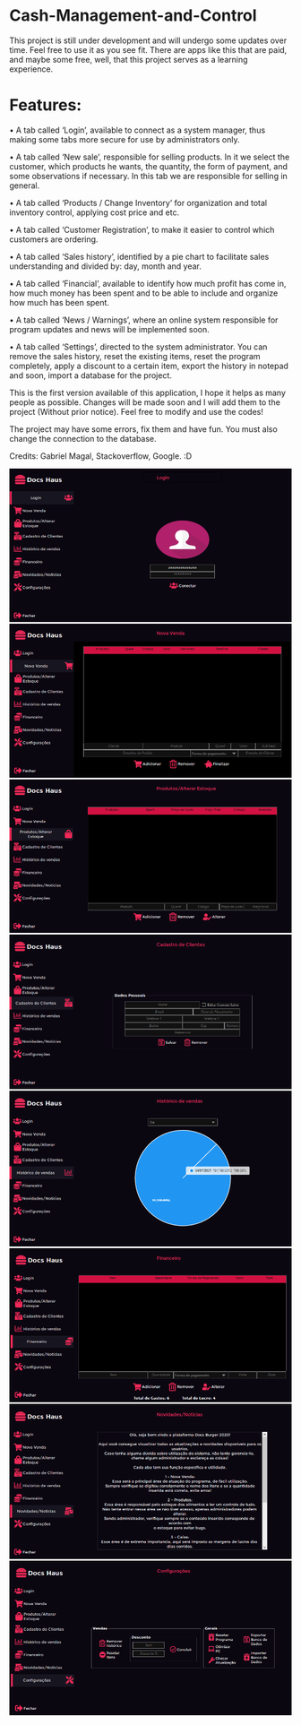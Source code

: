 # Cash-Management-and-Control

This project is still under development and will undergo some updates over time.
Feel free to use it as you see fit.
There are apps like this that are paid, and maybe some free, well, that this project serves as a learning experience.

# Features:
• A tab called ‘Login’, available to connect as a system manager, thus making some tabs more secure for use by administrators only.

• A tab called ‘New sale’, responsible for selling products. In it we select the customer, which products he wants, the quantity, the form of payment, and some observations if necessary. In this tab we are responsible for selling in general.

• A tab called ‘Products / Change Inventory’ for organization and total inventory control, applying cost price and etc.

• A tab called ‘Customer Registration’, to make it easier to control which customers are ordering.

• A tab called ‘Sales history’, identified by a pie chart to facilitate sales understanding and divided by: day, month and year.

• A tab called ‘Financial’, available to identify how much profit has come in, how much money has been spent and to be able to include and organize how much has been spent.

• A tab called ‘News / Warnings’, where an online system responsible for program updates and news will be implemented soon.

• A tab called ‘Settings’, directed to the system administrator. You can remove the sales history, reset the existing items, reset the program completely, apply a discount to a certain item, export the history in notepad and soon, import a database for the project.

This is the first version available of this application, I hope it helps as many people as possible.
Changes will be made soon and I will add them to the project (Without prior notice).
Feel free to modify and use the codes!

The project may have some errors, fix them and have fun.
You must also change the connection to the database.

Credits: Gabriel Magal, Stackoverflow, Google. :D

![1](https://github.com/gabrielmagal/Cash-Management-and-Control/blob/main/Screenshot_1.png)
![2](https://github.com/gabrielmagal/Cash-Management-and-Control/blob/main/Screenshot_2.png)
![3](https://github.com/gabrielmagal/Cash-Management-and-Control/blob/main/Screenshot_3.png)
![4](https://github.com/gabrielmagal/Cash-Management-and-Control/blob/main/Screenshot_4.png)
![5](https://github.com/gabrielmagal/Cash-Management-and-Control/blob/main/Screenshot_5.png)
![6](https://github.com/gabrielmagal/Cash-Management-and-Control/blob/main/Screenshot_6.png)
![7](https://github.com/gabrielmagal/Cash-Management-and-Control/blob/main/Screenshot_7.png)
![8](https://github.com/gabrielmagal/Cash-Management-and-Control/blob/main/Screenshot_8.png)
